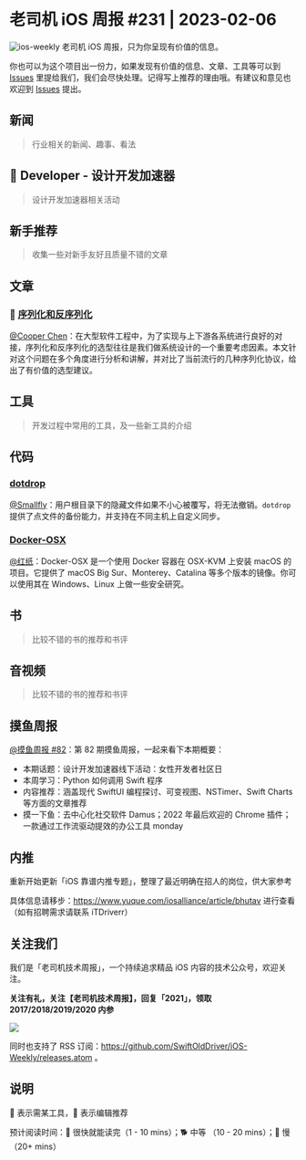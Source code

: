# 老司机 iOS 周报 #231 | 2023-02-06

![ios-weekly](https://github.com/SwiftOldDriver/iOS-Weekly/blob/master/assets/ios-weekly.png?raw=true)
老司机 iOS 周报，只为你呈现有价值的信息。

你也可以为这个项目出一份力，如果发现有价值的信息、文章、工具等可以到 [Issues](https://github.com/SwiftOldDriver/iOS-Weekly/issues) 里提给我们，我们会尽快处理。记得写上推荐的理由哦。有建议和意见也欢迎到 [Issues](https://github.com/SwiftOldDriver/iOS-Weekly/issues) 提出。

## 新闻

> 行业相关的新闻、趣事、看法

##  Developer - 设计开发加速器

> 设计开发加速器相关活动

## 新手推荐

> 收集一些对新手友好且质量不错的文章

## 文章

### 🐢 [序列化和反序列化](https://tech.meituan.com/2015/02/26/serialization-vs-deserialization.html)

[@Cooper Chen](https://github.com/cjlcooper)：在大型软件工程中，为了实现与上下游各系统进行良好的对接，序列化和反序列化的选型往往是我们做系统设计的一个重要考虑因素。本文针对这个问题在多个角度进行分析和讲解，并对比了当前流行的几种序列化协议，给出了有价值的选型建议。

## 工具

> 开发过程中常用的工具，及一些新工具的介绍

## 代码

### [dotdrop](https://github.com/deadc0de6/dotdrop)

[@Smallfly](https://github.com/iostalks)：用户根目录下的隐藏文件如果不小心被覆写，将无法撤销。`dotdrop` 提供了点文件的备份能力，并支持在不同主机上自定义同步。

### [Docker-OSX](https://github.com/sickcodes/Docker-OSX)

[@红纸](https://github.com/nianran)：Docker-OSX 是一个使用 Docker 容器在 OSX-KVM 上安装 macOS 的项目。它提供了 macOS Big Sur、Monterey、Catalina 等多个版本的镜像。你可以使用其在 Windows、Linux 上做一些安全研究。

## 书

> 比较不错的书的推荐和书评

## 音视频

> 比较不错的书的推荐和书评

## 摸鱼周报

[@摸鱼周报 #82](https://mp.weixin.qq.com/s/ck4Jn4Cq-yOs_mjAO-WacA)：第 82 期摸鱼周报，一起来看下本期概要：

* 本期话题：设计开发加速器线下活动：女性开发者社区日
* 本周学习：Python 如何调用 Swift 程序
* 内容推荐：涵盖现代 SwiftUI 编程探讨、可变视图、NSTimer、Swift Charts 等方面的文章推荐
* 摸一下鱼：去中心化社交软件 Damus；2022 年最后欢迎的 Chrome 插件；一款通过工作流驱动提效的办公工具 monday

## 内推

重新开始更新「iOS 靠谱内推专题」，整理了最近明确在招人的岗位，供大家参考

具体信息请移步：https://www.yuque.com/iosalliance/article/bhutav 进行查看（如有招聘需求请联系 iTDriverr）

## 关注我们

我们是「老司机技术周报」，一个持续追求精品 iOS 内容的技术公众号，欢迎关注。

**关注有礼，关注【老司机技术周报】，回复「2021」，领取 2017/2018/2019/2020 内参**

![](https://github.com/SwiftOldDriver/iOS-Weekly/blob/master/assets/qrcode_for_wechat.jpg?raw=true)

同时也支持了 RSS 订阅：https://github.com/SwiftOldDriver/iOS-Weekly/releases.atom 。

## 说明

🚧 表示需某工具，🌟 表示编辑推荐

预计阅读时间：🐎 很快就能读完（1 - 10 mins）；🐕 中等 （10 - 20 mins）；🐢 慢（20+ mins）
